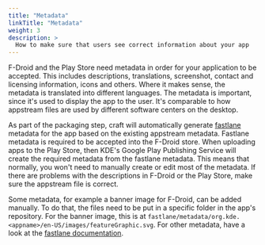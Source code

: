 ```yaml
---
title: "Metadata"
linkTitle: "Metadata"
weight: 3
description: >
  How to make sure that users see correct information about your app
---
```


F-Droid and the Play Store need metadata in order for your application to be accepted. This includes descriptions, translations, screenshot, contact and licensing information, icons and others. Where it makes sense, the metadata is translated into different languages.
The metadata is important, since it's used to display the app to the user. It's comparable to how appstream files are used by different software centers on the desktop.

As part of the packaging step, craft will automatically generate [fastlane](https://f-droid.org/en/docs/All_About_Descriptions_Graphics_and_Screenshots/) metadata for the app based on the existing appstream metadata. Fastlane metadata is required to be accepted into the F-Droid store. When uploading apps to the Play Store, then KDE's Google Play Publishing Service will create the required metadata from the fastlane metadata. This means that normally, you won't need to manually create or edit most of the metadata. If there are problems with the descriptions in F-Droid or the Play Store, make sure the appstream file is correct.

Some metadata, for example a banner image for F-Droid, can be added manually. To do that, the files need to be put in a specific folder in the app's repository. For the banner image, this is at `fastlane/metadata/org.kde.<appname>/en-US/images/featureGraphic.svg`. For other metadata, have a look at the [fastlane documentation](https://f-droid.org/en/docs/All_About_Descriptions_Graphics_and_Screenshots/).
